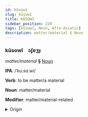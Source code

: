 ```yaml
---
id: kûsowî
slug: kûsowî
title: KÛSOWİ
sidebar_position: 220
tags: [kûsowî, Noun, Afro-Asiatic]
description: matter/material § Noun
---
```


### kûsowî&emsp;<span kind="abugida">ɔʄɐʒɟ</span>

*matter/material* **§** [Noun](../../tags/Noun)

**IPA**: /ˈku.sɑ.wi/

**Verb**: to be matter/a material

**Noun**: matter/material

**Modifier**: matter/material-related

<details>
    <summary>Origin</summary>
    Amharic ቁሳዊ k’usawī /kʼusawi/<br/>
    <em>Afro-Asiatic Language Family</em>
</details>